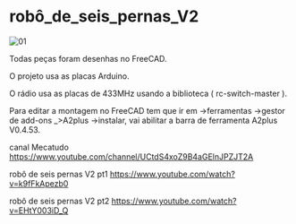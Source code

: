 # robô_de_seis_pernas_V2

![01](https://user-images.githubusercontent.com/91432403/134821719-dcd5efa6-6e85-413e-8c2f-1763a2f05c20.jpg)

Todas peças foram desenhas no FreeCAD.

O projeto usa as placas Arduino.

O rádio usa as placas de 433MHz usando a biblioteca ( rc-switch-master ).

Para editar a montagem no FreeCAD tem que ir em ->ferramentas ->gestor de add-ons _>A2plus ->instalar, vai abilitar a barra de ferramenta A2plus V0.4.53.

canal Mecatudo
https://www.youtube.com/channel/UCtdS4xoZ9B4aGElnJPZJT2A

robô de seis pernas V2 pt1
https://www.youtube.com/watch?v=k9fFkApezb0

robô de seis pernas V2 pt2
https://www.youtube.com/watch?v=EHtY003iD_Q



